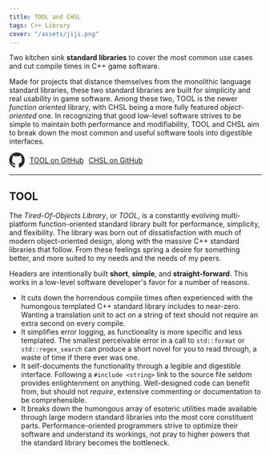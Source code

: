 ```yaml
---
title: TOOL and CHSL
tags: C++ Library
cover: "/assets/jiji.png"
---
```


Two kitchen sink <b>standard libraries</b> to cover the most common use cases and cut compile times in C++ game software.

Made for projects that distance themselves from the monolithic language standard libraries, these two standard libraries are built for simplicity and real usability in game software. Among these two, TOOL is the newer *function oriented* library, with CHSL being a more fully featured *object-oriented* one. In recognizing that good low-level software strives to be simple to maintain both performance and modifiability, TOOL and CHSL aim to break down the most common and useful software tools into digestible interfaces. 

<div style="display: flex; align-items: center; margin-right: 10px;">
<img src="/assets/github-mark.svg" style="height: 30px; margin-right: 10px;"/>
<a class="button button--secondary button--rounded button--lg" href="https://github.com/crazysissen/TOOL" style="margin-right: 10px;">
TOOL on GitHub
</a>
<a class="button button--secondary button--rounded button--lg" href="https://github.com/crazysissen/CHSL" style="margin-right: 10px;">
CHSL on GitHub
</a>
</div>

---

<!--more-->

## TOOL

The *Tired-Of-Objects Library*, or *TOOL*, is a constantly evolving multi-platform function-oriented standard library built for performance, simplicity, and flexibility. The library was born out of dissatisfaction with much of modern object-oriented design, along with the massive C++ standard libraries that follow. From these feelings spring a desire for something better, and more suited to my needs and the needs of my peers.

Headers are intentionally built **short**, **simple**, and **straight-forward**. This works in a low-level software developer's favor for a number of reasons.

- It cuts down the horrendous compile times often experienced with the humongous templated C++ standard library includes to near-zero. Wanting a translation unit to act on a string of text should not require an extra second on every compile. 
- It simplifies error logging, as functionality is more specific and less templated. The smallest perceivable error in a call to `std::format` or `std::regex_search` can produce a short novel for you to read through, a waste of time if there ever was one.
- It self-documents the functionality through a legible and digestible interface. Following a `#include <string>` link to the source file seldom provides enlightenment on anything. Well-designed code can benefit from, but should not *require*, extensive commenting or documentation to be comprehensible.
- It breaks down the humongous array of esoteric utilities made available through large modern standard libraries into the most core constituent parts. Performance-oriented programmers strive to optimize their software and understand its workings, not pray to higher powers that the standard library becomes the bottleneck.
